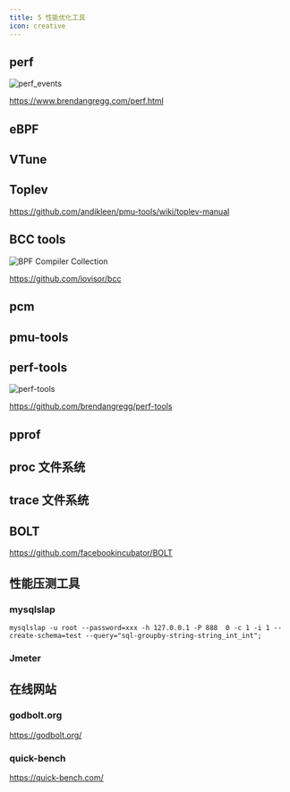 ```yaml
---
title: 5 性能优化工具
icon: creative
---
```


## perf

![perf_events](https://www.brendangregg.com/perf_events/perf_events_map.png)

<https://www.brendangregg.com/perf.html>

## eBPF

## VTune

## Toplev

<https://github.com/andikleen/pmu-tools/wiki/toplev-manual>

## BCC tools

![BPF Compiler Collection ](https://github.com/iovisor/bcc/raw/master/images/bcc_tracing_tools_2019.png)

<https://github.com/iovisor/bcc>

## pcm

## pmu-tools

## perf-tools

![perf-tools](https://github.com/brendangregg/perf-tools/raw/master/images/perf-tools_2016.png)

<https://github.com/brendangregg/perf-tools>

## pprof

## proc 文件系统

## trace 文件系统

## BOLT

<https://github.com/facebookincubator/BOLT>


## 性能压测工具

### mysqlslap

```
mysqlslap -u root --password=xxx -h 127.0.0.1 -P 888  0 -c 1 -i 1 --create-schema=test --query="sql-groupby-string-string_int_int";
```

### Jmeter

## 在线网站

### godbolt.org

<https://godbolt.org/>

### quick-bench

<https://quick-bench.com/>





